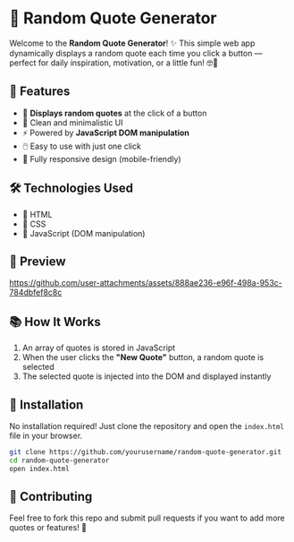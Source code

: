 
# 🎲 Random Quote Generator

Welcome to the **Random Quote Generator**! ✨ This simple web app dynamically displays a random quote each time you click a button — perfect for daily inspiration, motivation, or a little fun! 🤓💬

## 🚀 Features

* 🧠 **Displays random quotes** at the click of a button
* 🎨 Clean and minimalistic UI
* ⚡ Powered by **JavaScript DOM manipulation**
* 🖱️ Easy to use with just one click
* 📱 Fully responsive design (mobile-friendly)

## 🛠️ Technologies Used

* 🧩 HTML
* 🎨 CSS
* 🧪 JavaScript (DOM manipulation)

## 📸 Preview



https://github.com/user-attachments/assets/888ae236-e96f-498a-953c-784dbfef8c8c



## 📚 How It Works

1. An array of quotes is stored in JavaScript
2. When the user clicks the **"New Quote"** button, a random quote is selected
3. The selected quote is injected into the DOM and displayed instantly

## 🔧 Installation

No installation required! Just clone the repository and open the `index.html` file in your browser.

```bash
git clone https://github.com/yourusername/random-quote-generator.git
cd random-quote-generator
open index.html
```

## 🤝 Contributing

Feel free to fork this repo and submit pull requests if you want to add more quotes or features! 🎉

